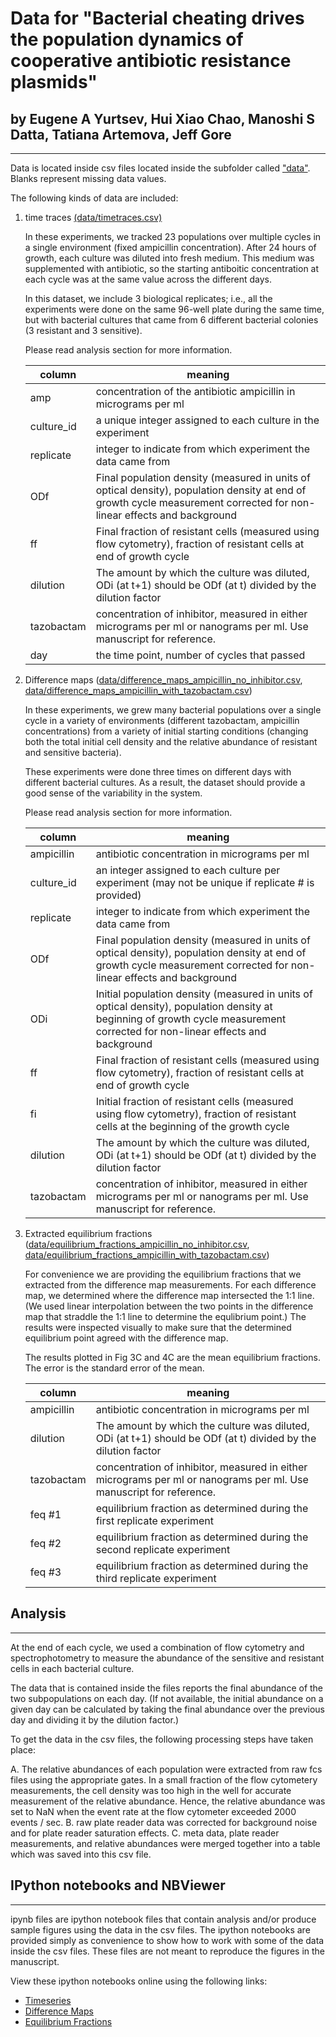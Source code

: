 # Data for "Bacterial cheating drives the population dynamics of cooperative antibiotic resistance plasmids" 
## by Eugene A Yurtsev, Hui Xiao Chao, Manoshi S Datta, Tatiana Artemova, Jeff Gore
--------------------------------------------------------------------------------------------

Data is located inside csv files located inside the subfolder called ["data"](http://www.bitbucket.org/eugene_yurtsev/bacterialcheatingproject/raw/master/data/). Blanks
represent missing data values.

The following kinds of data are included:

1. time traces [(data/timetraces.csv)](http://www.bitbucket.org/eugene_yurtsev/bacterialcheatingproject/raw/master/data/timetraces.csv)

    In these experiments, we tracked 23 populations over multiple cycles in a
    single environment (fixed ampicillin concentration). After 24 hours of
    growth, each culture was diluted into fresh medium. This medium was
    supplemented with antibiotic, so the starting antiboitic concentration at
    each cycle was at the same value across the different days.

    In this dataset, we include 3 biological replicates; i.e., all the
    experiments were done on the same 96-well plate during the same time, but
    with bacterial cultures that came from 6 different bacterial colonies (3
    resistant and 3 sensitive).

    Please read analysis section for more information.

    | column     | meaning                                                                                                                                                                         |
    |------------|---------------------------------------------------------------------------------------------------------------------------------------------------------------------------------|
    | amp        | concentration of the antibiotic ampicillin in micrograms per ml                                                                                                                                   |
    | culture_id | a unique integer assigned to each culture in the experiment                                                                               |
    | replicate  | integer to indicate from which experiment the data came from                                                                                                                    |
    | ODf        | Final population density (measured in units of optical density), population density at end of growth cycle  measurement corrected for non-linear effects and background         |
    | ff         | Final fraction of resistant cells (measured using flow cytometry), fraction of resistant cells at end of growth cycle                                                           |
    | dilution   | The amount by which the culture was diluted, ODi (at t+1) should be ODf (at t) divided by the dilution factor                                                                   |
    | tazobactam | concentration of inhibitor,  measured in either micrograms per ml or nanograms per ml.  Use manuscript for reference.                                                           |
    | day        | the time point, number of cycles that passed


2. Difference maps ([data/difference_maps_ampicillin_no_inhibitor.csv](http://www.bitbucket.org/eugene_yurtsev/bacterialcheatingproject/raw/master/data/difference_maps_ampicillin_no_inhibitor.csv),
                    [data/difference_maps_ampicillin_with_tazobactam.csv](http://www.bitbucket.org/eugene_yurtsev/bacterialcheatingproject/raw/master/data/difference_maps_ampicillin_with_tazobactam.csv))

    In these experiments, we grew many bacterial populations over a single cycle in
    a variety of environments (different tazobactam, ampicillin concentrations)
    from a variety of initial starting conditions (changing both the total initial
    cell density and the relative abundance of resistant and sensitive bacteria). 

    These experiments were done three times on different days with different
    bacterial cultures. As a result, the dataset should provide a good sense of
    the variability in the system.

    Please read analysis section for more information.

    | column     | meaning                                                                                                                                                                         |
    |------------|---------------------------------------------------------------------------------------------------------------------------------------------------------------------------------|
    | ampicillin | antibiotic concentration in micrograms per ml                                                                                                                                   |
    | culture_id | an integer assigned to each culture per experiment (may not be unique if replicate # is provided)                                                                               |
    | replicate  | integer to indicate from which experiment the data came from                                                                                                                    |
    | ODf        | Final population density (measured in units of optical density), population density at end of growth cycle  measurement corrected for non-linear effects and background         |
    | ODi        | Initial population density (measured in units of optical density), population density at beginning of growth cycle  measurement corrected for non-linear effects and background |
    | ff         | Final fraction of resistant cells (measured using flow cytometry), fraction of resistant cells at end of growth cycle                                                           |
    | fi         | Initial fraction of resistant cells (measured using flow cytometry), fraction of resistant cells at the beginning of the growth cycle                                           |
    | dilution   | The amount by which the culture was diluted, ODi (at t+1) should be ODf (at t) divided by the dilution factor                                                                   |
    | tazobactam | concentration of inhibitor,  measured in either micrograms per ml or nanograms per ml.  Use manuscript for reference.                                                           |

3. Extracted equilibrium fractions ([data/equilibrium_fractions_ampicillin_no_inhibitor.csv](http://www.bitbucket.org/eugene_yurtsev/bacterialcheatingproject/raw/master/data/equilibrium_fractions_ampicillin_no_inhibitor.csv), 
[data/equilibrium_fractions_ampicillin_with_tazobactam.csv](http://www.bitbucket.org/eugene_yurtsev/bacterialcheatingproject/raw/master/data/equilibrium_fractions_ampicillin_with_tazobactam.csv))

    For convenience we are providing the equilibrium fractions that we extracted
    from the difference map measurements. For each difference map, we determined
    where the difference map intersected the 1:1 line. (We used linear
    interpolation between the two points in the difference map that straddle the
    1:1 line to determine the equlibrium point.) The results were inspected
    visually to make sure that the determined equilibrium point agreed with the
    difference map.

    The results plotted in Fig 3C and 4C are the mean equilibrium fractions. The
    error is the standard error of the mean. 

    | column     | meaning                                                                                                                                                                         |
    |------------|---------------------------------------------------------------------------------------------------------------------------------------------------------------------------------|
    | ampicillin | antibiotic concentration in micrograms per ml                                                                                                                                   |
    | dilution   | The amount by which the culture was diluted, ODi (at t+1) should be ODf (at t) divided by the dilution factor                                                                   |
    | tazobactam | concentration of inhibitor,  measured in either micrograms per ml or nanograms per ml.  Use manuscript for reference.                                                           |
    | feq #1     | equilibrium fraction as determined during the first replicate experiment              |
    | feq #2     | equilibrium fraction as determined during the second replicate experiment             |
    | feq #3     | equilibrium fraction as determined during the third replicate experiment              |

## Analysis
--------------------------------------------------------------------------------------------

At the end of each cycle, we used a combination of flow cytometry and spectrophotometry to measure the
abundance of the sensitive and resistant cells in each bacterial culture. 

The data that is contained inside the files reports the final abundance of the
two subpopulations on each day. (If not available, the initial abundance on a
given day can be calculated by taking the final abundance over the previous day
and dividing it by the dilution factor.)

To get the data in the csv files, the following processing steps have taken place:

A. The relative abundances of each population were extracted from raw fcs files using the appropriate gates. In a small fraction of the flow cytometery measurements, the cell density was too high in the well for accurate measurement of the relative abundance. Hence, the relative abundance was set to NaN when the event rate at the flow cytometer exceeded 2000 events / sec. 
B. raw plate reader data was corrected for background noise and for plate reader saturation effects.
C. meta data, plate reader measurements, and relative abundances were merged together into a table which was saved into this csv file.

## IPython notebooks and NBViewer
--------------------------------------------------------------------------------------------

ipynb files are ipython notebook files that contain analysis and/or produce
sample figures using the data in the csv files. The ipython notebooks are
provided simply as convenience to show how to work with some of the data inside
the csv files. These files are not meant to reproduce the figures in the
manuscript.

View these ipython notebooks online using the following links:

* [Timeseries](http://nbviewer.ipython.org/urls/bitbucket.org/eugene_yurtsev/bacterialcheatingproject/raw/master/timeseries.ipynb)
* [Difference Maps](http://nbviewer.ipython.org/urls/bitbucket.org/eugene_yurtsev/bacterialcheatingproject/raw/master/difference_maps.ipynb)
* [Equilibrium Fractions](http://nbviewer.ipython.org/urls/bitbucket.org/eugene_yurtsev/bacterialcheatingproject/raw/master/equilibrium_fractions.ipynb)
